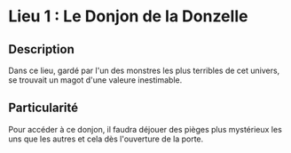 # Lieu 1 : Le Donjon de la Donzelle
## Description
Dans ce lieu, gardé par l'un des monstres les plus terribles de cet univers, se trouvait un magot d'une valeure inestimable.
## Particularité
Pour accéder à ce donjon, il faudra déjouer des pièges plus mystérieux les uns que les autres et cela dès l'ouverture de la porte.
